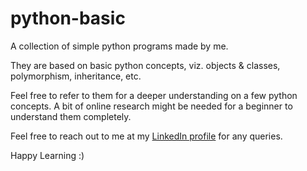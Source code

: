# python-basic
A collection of simple python programs made by me.

They are based on basic python concepts, viz. objects & classes, polymorphism, inheritance, etc.

Feel free to refer to them for a deeper understanding on a few python concepts. A bit of online research might be needed for a beginner to understand them completely.

Feel free to reach out to me at my [LinkedIn profile](https://www.linkedin.com/in/priyanshul/) for any queries.

Happy Learning :)
